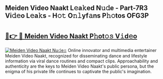 ## Meiden Video Naakt L𝚎a𝚔ed N𝚞𝚍e - Part-7R3 Vi𝚍𝚎o L𝚎a𝚔s - H𝚘𝚝 O𝚗𝚕yf𝚊ns P𝚑𝚘tos OFG3P

# <h2><a href="http://kf7czp3.oniu.top/?m=Meiden+Video+Naakt">🔗👉 🔴 Meiden Video Naakt P𝚑ot𝚘𝚜 V𝚒d𝚎o</a></h2>

[![Meiden Video Naakt Nu𝚍e𝚜](https://i.imgur.com/0qMVB7G.gif)](http://kf7czp3.oniu.top/?m=Meiden+Video+Naakt)
Online innovator and multimedia entertainer Meiden Video Naakt, recognized for disseminating dance and lifestyle information via viral dance routines and compact clips. Approachability and authenticity are the keys to Meiden Video Naakt's public persona, but the enigma of his private life continues to captivate the public's imagination.  
